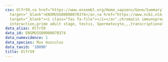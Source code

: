 ```yaml
---
csv: Olfr59,<a href="https://www.ensembl.org/Homo_sapiens/Gene/Summary?db=core;g=ENSMUSG00000070374"
  target="_blank">ENSMUSG00000070374</a>,<a href="https://www.ncbi.nlm.nih.gov/pubmed/25450459"
  target="_blank"><i class="fas fa-file"></i></a>",chromatin immunoprecipitation assay,direct
  interaction,prime adult stage, testis, Spermatocyte,,,transcriptional regulation,
data_alias: Olfr59
data_id: ENSMUSG00000070374
data_numevidence: 1
data_species: Mus musculus
data_taxid: '10090'
title: Olfr59
---
```

